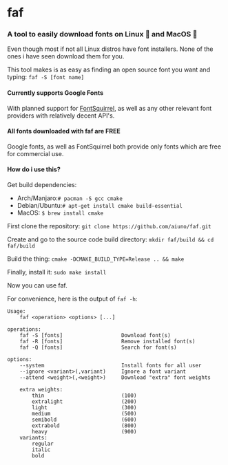 # faf

### A tool to easily download fonts on Linux 🐧 and MacOS 🍏

Even though most if not all Linux distros have font installers.
None of the ones i have seen download them for you.

This tool makes is as easy as finding an open source font you want and typing:
`faf -S [font name]`

#### Currently supports Google Fonts

With planned support for [FontSquirrel](https://fontsquirrel.com), as well as any other relevant font providers with relatively decent API's.

#### All fonts downloaded with faf are FREE

Google fonts, as well as FontSquirrel both provide only fonts which are free for commercial use.

#### How do i use this?

Get build dependencies:

- Arch/Manjaro:`# pacman -S gcc cmake`
- Debian/Ubuntu:`# apt-get install cmake build-essential`
- MacOS: `$ brew install cmake`

First clone the repository:
`git clone https://github.com/aiuno/faf.git`

Create and go to the source code build directory:
`mkdir faf/build && cd faf/build`

Build the thing:
`cmake -DCMAKE_BUILD_TYPE=Release .. && make`

Finally, install it:
`sudo make install`

Now you can use faf.

For convenience, here is the output of `faf -h`:

```
Usage:
    faf <operation> <options> [...]

operations:
    faf -S [fonts]                   Download font(s)
    faf -R [fonts]                   Remove installed font(s)
    faf -Q [fonts]                   Search for font(s)

options:
    --system                         Install fonts for all user
    --ignore <variant>(,variant)     Ignore a font variant
    --attend <weight>(,<weight>)     Download "extra" font weights

    extra weights:
        thin                         (100)
        extralight                   (200)
        light                        (300)
        medium                       (500)
        semibold                     (600)
        extrabold                    (800)
        heavy                        (900)
    variants:
        regular
        italic
        bold
```


